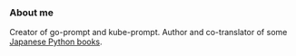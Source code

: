 ### About me

Creator of go-prompt and kube-prompt. Author and co-translator of some [Japanese Python books](http://amzn.to/3709ZSs).
